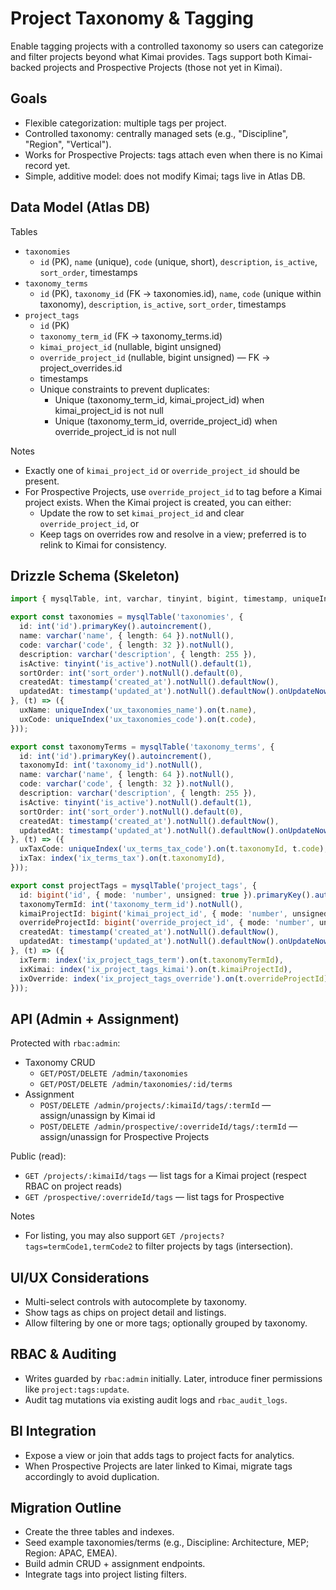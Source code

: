 # Project Taxonomy & Tagging

Enable tagging projects with a controlled taxonomy so users can categorize and filter projects beyond what Kimai provides. Tags support both Kimai-backed projects and Prospective Projects (those not yet in Kimai).

## Goals
- Flexible categorization: multiple tags per project.
- Controlled taxonomy: centrally managed sets (e.g., "Discipline", "Region", "Vertical").
- Works for Prospective Projects: tags attach even when there is no Kimai record yet.
- Simple, additive model: does not modify Kimai; tags live in Atlas DB.

## Data Model (Atlas DB)

Tables
- `taxonomies`
  - `id` (PK), `name` (unique), `code` (unique, short), `description`, `is_active`, `sort_order`, timestamps
- `taxonomy_terms`
  - `id` (PK), `taxonomy_id` (FK → taxonomies.id), `name`, `code` (unique within taxonomy), `description`, `is_active`, `sort_order`, timestamps
- `project_tags`
  - `id` (PK)
  - `taxonomy_term_id` (FK → taxonomy_terms.id)
  - `kimai_project_id` (nullable, bigint unsigned)
  - `override_project_id` (nullable, bigint unsigned) — FK → project_overrides.id
  - timestamps
  - Unique constraints to prevent duplicates:
    - Unique (taxonomy_term_id, kimai_project_id) when kimai_project_id is not null
    - Unique (taxonomy_term_id, override_project_id) when override_project_id is not null

Notes
- Exactly one of `kimai_project_id` or `override_project_id` should be present.
- For Prospective Projects, use `override_project_id` to tag before a Kimai project exists. When the Kimai project is created, you can either:
  - Update the row to set `kimai_project_id` and clear `override_project_id`, or
  - Keep tags on overrides row and resolve in a view; preferred is to relink to Kimai for consistency.

## Drizzle Schema (Skeleton)
```ts
import { mysqlTable, int, varchar, tinyint, bigint, timestamp, uniqueIndex, index } from 'drizzle-orm/mysql-core';

export const taxonomies = mysqlTable('taxonomies', {
  id: int('id').primaryKey().autoincrement(),
  name: varchar('name', { length: 64 }).notNull(),
  code: varchar('code', { length: 32 }).notNull(),
  description: varchar('description', { length: 255 }),
  isActive: tinyint('is_active').notNull().default(1),
  sortOrder: int('sort_order').notNull().default(0),
  createdAt: timestamp('created_at').notNull().defaultNow(),
  updatedAt: timestamp('updated_at').notNull().defaultNow().onUpdateNow(),
}, (t) => ({
  uxName: uniqueIndex('ux_taxonomies_name').on(t.name),
  uxCode: uniqueIndex('ux_taxonomies_code').on(t.code),
}));

export const taxonomyTerms = mysqlTable('taxonomy_terms', {
  id: int('id').primaryKey().autoincrement(),
  taxonomyId: int('taxonomy_id').notNull(),
  name: varchar('name', { length: 64 }).notNull(),
  code: varchar('code', { length: 32 }).notNull(),
  description: varchar('description', { length: 255 }),
  isActive: tinyint('is_active').notNull().default(1),
  sortOrder: int('sort_order').notNull().default(0),
  createdAt: timestamp('created_at').notNull().defaultNow(),
  updatedAt: timestamp('updated_at').notNull().defaultNow().onUpdateNow(),
}, (t) => ({
  uxTaxCode: uniqueIndex('ux_terms_tax_code').on(t.taxonomyId, t.code),
  ixTax: index('ix_terms_tax').on(t.taxonomyId),
}));

export const projectTags = mysqlTable('project_tags', {
  id: bigint('id', { mode: 'number', unsigned: true }).primaryKey().autoincrement(),
  taxonomyTermId: int('taxonomy_term_id').notNull(),
  kimaiProjectId: bigint('kimai_project_id', { mode: 'number', unsigned: true }),
  overrideProjectId: bigint('override_project_id', { mode: 'number', unsigned: true }),
  createdAt: timestamp('created_at').notNull().defaultNow(),
  updatedAt: timestamp('updated_at').notNull().defaultNow().onUpdateNow(),
}, (t) => ({
  ixTerm: index('ix_project_tags_term').on(t.taxonomyTermId),
  ixKimai: index('ix_project_tags_kimai').on(t.kimaiProjectId),
  ixOverride: index('ix_project_tags_override').on(t.overrideProjectId),
}));
```

## API (Admin + Assignment)

Protected with `rbac:admin`:
- Taxonomy CRUD
  - `GET/POST/DELETE /admin/taxonomies`
  - `GET/POST/DELETE /admin/taxonomies/:id/terms`
- Assignment
  - `POST/DELETE /admin/projects/:kimaiId/tags/:termId` — assign/unassign by Kimai id
  - `POST/DELETE /admin/prospective/:overrideId/tags/:termId` — assign/unassign for Prospective Projects

Public (read):
- `GET /projects/:kimaiId/tags` — list tags for a Kimai project (respect RBAC on project reads)
- `GET /prospective/:overrideId/tags` — list tags for Prospective

Notes
- For listing, you may also support `GET /projects?tags=termCode1,termCode2` to filter projects by tags (intersection).

## UI/UX Considerations
- Multi-select controls with autocomplete by taxonomy.
- Show tags as chips on project detail and listings.
- Allow filtering by one or more tags; optionally grouped by taxonomy.

## RBAC & Auditing
- Writes guarded by `rbac:admin` initially. Later, introduce finer permissions like `project:tags:update`.
- Audit tag mutations via existing audit logs and `rbac_audit_logs`.

## BI Integration
- Expose a view or join that adds tags to project facts for analytics.
- When Prospective Projects are later linked to Kimai, migrate tags accordingly to avoid duplication.

## Migration Outline
- Create the three tables and indexes.
- Seed example taxonomies/terms (e.g., Discipline: Architecture, MEP; Region: APAC, EMEA).
- Build admin CRUD + assignment endpoints.
- Integrate tags into project listing filters.
